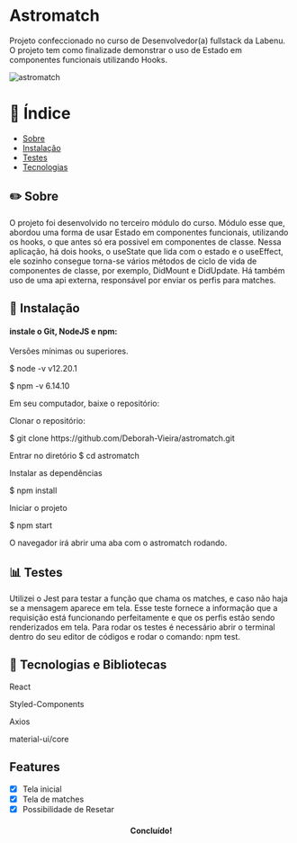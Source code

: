 <h1 >Astromatch</h1>
<p >Projeto confeccionado no curso de Desenvolvedor(a) fullstack da Labenu. O projeto tem como finalizade demonstrar o uso de Estado em componentes funcionais utilizando Hooks.</p>

  ![astromatch](https://user-images.githubusercontent.com/31224361/106056128-13b31e00-60cd-11eb-87a1-21b93b4a94d3.png)


# :ledger: Índice
<!--ts-->
   * [Sobre](#sobre)
   * [Instalação](#instalacao)
   * [Testes](#testes)
   * [Tecnologias](#tecnologias)
<!--te-->


##     :pencil2:  Sobre
<p>O projeto foi desenvolvido no terceiro módulo do curso. Módulo esse que, abordou uma forma de usar Estado em componentes funcionais, utilizando os hooks, o que antes só era possivel em componentes de classe. Nessa aplicação, há dois hooks, o useState que lida com o estado e o useEffect, ele sozinho consegue torna-se vários métodos de ciclo de vida de componentes de classe, por exemplo, DidMount e DidUpdate. Há também uso de uma api externa, responsável por enviar os perfis para matches.</p>


## :wrench:   Instalação
####   instale o Git, NodeJS e npm:
<p> Versões mínimas ou superiores.</p>
	
$ node -v
v12.20.1

  
$ npm -v
6.14.10</p>

Em seu computador, baixe o repositório:
<p> Clonar o repositório:</p>
$ git clone https://github.com/Deborah-Vieira/astromatch.git
	
<p>Entrar no diretório
$ cd astromatch

<p>Instalar as dependências</p>
$ npm install 

<p>Iniciar o projeto</p>
<p> $ npm start </p>
<p> O navegador irá abrir uma aba com o astromatch rodando.</p>


## :bar_chart:  Testes
<p>Utilizei o Jest para testar a função que chama os matches, e caso não haja se a mensagem aparece em tela. Esse teste fornece a informação que a requisição está funcionando perfeitamente e que os perfis estão sendo renderizados em tela. Para rodar os testes é necessário abrir o terminal dentro do seu editor de códigos e rodar o comando: npm test.</p>

## :hammer: Tecnologias e Bibliotecas
<p>React</p> <p>Styled-Components</p> <p>Axios</p> <p>material-ui/core</p>
 
## Features
- [x] Tela inicial
- [x] Tela de matches
- [x] Possibilidade de Resetar

<h4 align="center"> 
	Concluído!
</h4>

